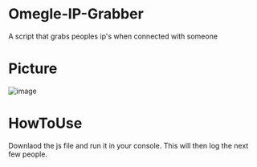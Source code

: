 # Omegle-IP-Grabber
A script that grabs peoples ip's when connected with someone


# Picture
![image](https://user-images.githubusercontent.com/106864544/171998266-ba37d2e7-6876-4979-9c4a-005525f40adc.png)


# HowToUse

Downlaod the js file and run it in your console. This will then log the next few people.
